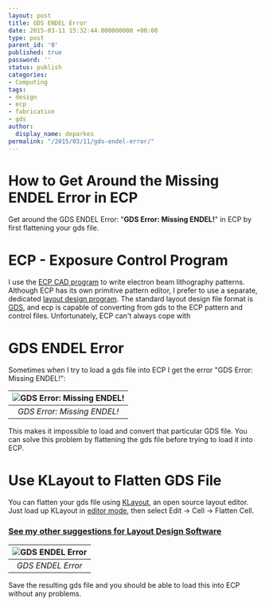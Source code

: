```yaml
---
layout: post
title: GDS ENDEL Error
date: 2015-03-11 15:32:44.000000000 +00:00
type: post
parent_id: '0'
published: true
password: ''
status: publish
categories:
- Computing
tags:
- design
- ecp
- fabrication
- gds
author:
  display_name: deparkes
permalink: "/2015/03/11/gds-endel-error/"
---
```

<h1>How to Get Around the Missing ENDEL Error in ECP</h1>
Get around the GDS ENDEL Error: "<strong>GDS Error: Missing ENDEL!</strong>" in ECP by first flattening your gds file.
<h1>ECP - Exposure Control Program</h1>
I use the <a href="https://www.abeamtech.com/?dir=products/Xenos&amp;pg=index">ECP CAD program</a> to write electron beam lithography patterns. Although ECP has its own primitive pattern editor, I prefer to use a separate, dedicated <a title="Layout Design Software" href="{{site.baseurl}}/2015/02/21/layout-design-software/">layout design program</a>.
The standard layout design file format is <a href="https://www.rulabinsky.com/cavd/text/chapc.html">GDS</a>, and ecp is capable of converting from gds to the ECP pattern and control files. Unfortunately, ECP can't always cope with
<h1>GDS ENDEL Error</h1>
Sometimes when I try to load a gds file into ECP I get the error "GDS Error: Missing ENDEL!":

| ![GDS Error: Missing ENDEL!]({{site.baseurl}}/assets/2015/03/ECP_Error.png) |
|:--:|
| *GDS Error: Missing ENDEL!* |

This makes it impossible to load and convert that particular GDS file.
You can solve this problem by flattening the gds file before trying to load it into ECP.
<h1>Use KLayout to Flatten GDS File</h1>
You can flatten your gds file using <a href="https://www.klayout.de/">KLayout</a>, an open source layout editor.
Just load up KLayout in <a href="https://www.klayout.de/doc/manual/edit_mode.html">editor mode</a>, then select Edit -&gt; Cell -&gt; Flatten Cell.
<h3><a title="Layout Design Software" href="{{site.baseurl}}/2015/02/21/layout-design-software/">See my other suggestions for Layout Design Software</a></h3>

| ![GDS ENDEL Error]({{site.baseurl}}/assets/2015/03/KLayout_Flatten.png) |
|:--:|
| *GDS ENDEL Error* |

Save the resulting gds file and you should be able to load this into ECP without any problems.
